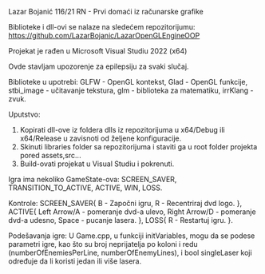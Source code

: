 Lazar Bojanić 116/21 RN - Prvi domaći iz računarske grafike

Biblioteke i dll-ovi se nalaze na sledećem repozitorijumu: https://github.com/LazarBojanic/LazarOpenGLEngineOOP

Projekat je rađen u Microsoft Visual Studiu 2022 (x64)

Ovde stavljam upozorenje za epilepsiju za svaki slučaj.

Biblioteke u upotrebi:
GLFW - OpenGL kontekst,
Glad - OpenGL funkcije,
stbi_image - učitavanje tekstura,
glm - biblioteka za matematiku,
irrKlang - zvuk.

Uputstvo:
1. Kopirati dll-ove iz foldera dlls iz repozitorijuma u x64/Debug ili x64/Release u zavisnoti od željene konfiguracije.
2. Skinuti libraries folder sa repozitorijuma i staviti ga u root folder projekta pored assets,src...
2. Build-ovati projekat u Visual Studiu i pokrenuti.

Igra ima nekoliko GameState-ova:
SCREEN_SAVER,
TRANSITION_TO_ACTIVE,
ACTIVE,
WIN,
LOSS.

Kontrole:
SCREEN_SAVER{
    B - Započni igru,
    R - Recentriraj dvd logo.
},
ACTIVE{
    Left Arrow/A - pomeranje dvd-a ulevo,
    Right Arrow/D - pomeranje dvd-a udesno,
    Space - pucanje lasera.
},
LOSS{
    R - Restartuj igru.
}.

Podešavanja igre:
U Game.cpp, u funkciji initVariables, mogu da se podese parametri igre, kao što su broj neprijatelja po koloni i redu (numberOfEnemiesPerLine, numberOfEnemyLines), i bool singleLaser koji određuje da li koristi jedan ili više lasera.